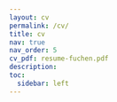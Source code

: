 ```yaml
---
layout: cv
permalink: /cv/
title: cv
nav: true
nav_order: 5
cv_pdf: resume-fuchen.pdf
description: 
toc:
  sidebar: left
---
```

